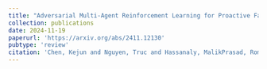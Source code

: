 ```yaml
---
title: "Adversarial Multi-Agent Reinforcement Learning for Proactive False Data Injection Detection"
collection: publications
date: 2024-11-19
paperurl: 'https://arxiv.org/abs/2411.12130'
pubtype: 'review'
citation: 'Chen, Kejun and Nguyen, Truc and Hassanaly, MalikPrasad, Romesh and Hassanaly, Malik (2025). &quot;Adversarial Multi-Agent Reinforcement Learning for Proactive False Data Injection Detection.&quot; <i>Under Review</i>.'
---
```

